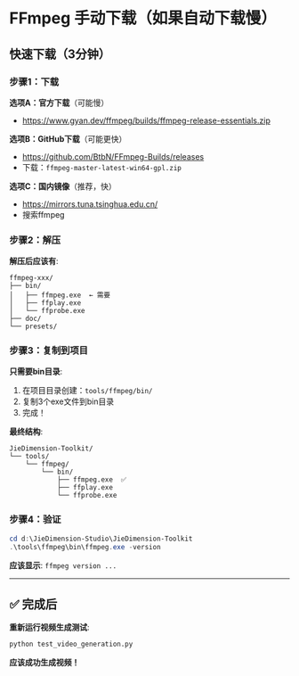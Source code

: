 # FFmpeg 手动下载（如果自动下载慢）

## 快速下载（3分钟）

### 步骤1：下载

**选项A：官方下载**（可能慢）
- https://www.gyan.dev/ffmpeg/builds/ffmpeg-release-essentials.zip

**选项B：GitHub下载**（可能更快）
- https://github.com/BtbN/FFmpeg-Builds/releases
- 下载：`ffmpeg-master-latest-win64-gpl.zip`

**选项C：国内镜像**（推荐，快）
- https://mirrors.tuna.tsinghua.edu.cn/
- 搜索ffmpeg

### 步骤2：解压

**解压后应该有**:
```
ffmpeg-xxx/
├── bin/
│   ├── ffmpeg.exe  ← 需要
│   ├── ffplay.exe
│   └── ffprobe.exe
├── doc/
└── presets/
```

### 步骤3：复制到项目

**只需要bin目录**:

1. 在项目目录创建：`tools/ffmpeg/bin/`
2. 复制3个exe文件到bin目录
3. 完成！

**最终结构**:
```
JieDimension-Toolkit/
└── tools/
    └── ffmpeg/
        └── bin/
            ├── ffmpeg.exe  ✅
            ├── ffplay.exe
            └── ffprobe.exe
```

### 步骤4：验证

```powershell
cd d:\JieDimension-Studio\JieDimension-Toolkit
.\tools\ffmpeg\bin\ffmpeg.exe -version
```

**应该显示**: `ffmpeg version ...`

---

## ✅ 完成后

**重新运行视频生成测试**:
```bash
python test_video_generation.py
```

**应该成功生成视频！**


